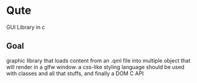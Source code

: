 # Qute
GUI Library in c

## Goal
graphic library that loads content from an .qml file into multiple object that will render in a glfw window. a css-like styling language should be used with classes and all that stuffs, and finally a DOM C API
